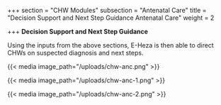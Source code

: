 +++
section = "CHW Modules"
subsection = "Antenatal Care"
title = "Decision Support and Next Step Guidance Antenatal Care"
weight = 2

+++
**Decision Support and Next Step Guidance**

Using the inputs from the above sections, E-Heza is then able to direct CHWs on suspected diagnosis and next steps.

{{< media image_path="/uploads/chw-anc.png" >}}

{{< media image_path="/uploads/chw-anc-1.png" >}}

{{< media image_path="/uploads/chw-anc-2.png" >}}